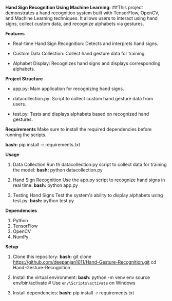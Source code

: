 **Hand Sign Recognition Using Machine Learning:**
##This project demonstrates a hand recognition system built with TensorFlow, OpenCV, and Machine Learning techniques. It allows users to interact using hand signs, collect custom data, and recognize alphabets via gestures.

**Features**
- Real-time Hand Sign Recognition: Detects and interprets hand signs.
* Custom Data Collection: Collect hand gesture data for training.
+ Alphabet Display: Recognizes hand signs and displays corresponding alphabets.
   
**Project Structure**
- app.py: Main application for recognizing hand signs.
* datacollection.py: Script to collect custom hand gesture data from users.
+ test.py: Tests and displays alphabets based on recognized hand gestures.
   
**Requirements**
Make sure to install the required dependencies before running the scripts.

**bash:**
pip install -r requirements.txt

**Usage**
1. Data Collection
Run th datacollection.py script to collect data for training the model:
**bash:**
python datacollection.py

2. Hand Sign Recognition
Use the app.py script to recognize hand signs in real time:
**bash:**
python app.py

3. Testing Hand Signs
Test the system's ability to display alphabets using test.py:
**bash:**
python test.py

**Dependencies**
1. Python
2. TensorFlow
3. OpenCV
4. NumPy

**Setup**
1. Clone this repository:
**bash:**
git clone https://github.com/deepanjan1011/Hand-Gesture-Recognition.git
cd Hand-Gesture-Recognition

2. Install the virtual environment:
**bash:**
python -m venv env
source env/bin/activate  # Use `env\Scripts\activate` on Windows

4. Install dependencies:
**bash:**
pip install -r requirements.txt
